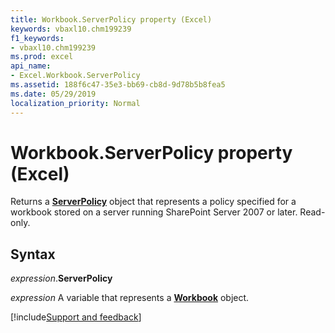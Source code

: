 ```yaml
---
title: Workbook.ServerPolicy property (Excel)
keywords: vbaxl10.chm199239
f1_keywords:
- vbaxl10.chm199239
ms.prod: excel
api_name:
- Excel.Workbook.ServerPolicy
ms.assetid: 188f6c47-35e3-bb69-cb8d-9d78b5b8fea5
ms.date: 05/29/2019
localization_priority: Normal
---
```



# Workbook.ServerPolicy property (Excel)

Returns a **[ServerPolicy](office.serverpolicy.md)** object that represents a policy specified for a workbook stored on a server running SharePoint Server 2007 or later. Read-only.


## Syntax

_expression_.**ServerPolicy**

_expression_ A variable that represents a **[Workbook](Excel.Workbook.md)** object.




[!include[Support and feedback](~/includes/feedback-boilerplate.md)]